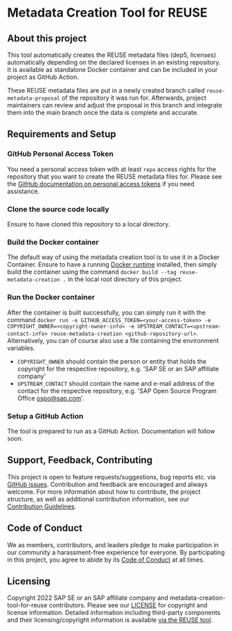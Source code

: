 # Metadata Creation Tool for REUSE

## About this project

This tool automatically creates the REUSE metadata files (dep5, licenses) automatically depending on the declared licenses in an existing repository. It is available as standalone Docker container and can be included in your project as GitHub Action.

These REUSE metadata files are put in a newly created branch called `reuse-metadata-proposal` of the repository it was run for. Afterwards, project maintainers can review and adjust the proposal in this branch and integrate them into the main branch once the data is complete and accurate.

## Requirements and Setup

### GitHub Personal Access Token

You need a personal access token with at least `repo` access rights for the repository that you want to create the REUSE metadata files for. Please see the [GitHub documentation on personal access tokens](https://docs.github.com/en/authentication/keeping-your-account-and-data-secure/creating-a-personal-access-token) if you need assistance.

### Clone the source code locally

Ensure to have cloned this repository to a local directory.

### Build the Docker container

The default way of using the metadata creation tool is to use it in a Docker Container. Ensure to have a running [Docker runtime](https://docs.docker.com/engine/) installed, then simply build the container using the command `docker build --tag reuse-metadata-creation .` in the local root directory of this project.

### Run the Docker container

After the container is built successfully, you can simply run it with the command `docker run -e GITHUB_ACCESS_TOKEN=<your-access-token> -e COPYRIGHT_OWNER=<copyright-owner-info> -e UPSTREAM_CONTACT=<upstream-contact-info> reuse-metadata-creation <github-repository-url>`. Alternatively, you can of course also use a file containing the environment variables.

- `COPYRIGHT_OWNER` should contain the person or entity that holds the copyright for the respective repository, e.g. 'SAP SE or an SAP affiliate company'
- `UPSTREAM_CONTACT` should contain the name and e-mail address of the contact for the respective repository, e.g. 'SAP Open Source Program Office <ospo@sap.com>'.

### Setup a GitHub Action

The tool is prepared to run as a GitHub Action. Documentation will follow soon.

## Support, Feedback, Contributing

This project is open to feature requests/suggestions, bug reports etc. via [GitHub issues](https://github.com/SAP/metadata-creation-tool-for-reuse/issues). Contribution and feedback are encouraged and always welcome. For more information about how to contribute, the project structure, as well as additional contribution information, see our [Contribution Guidelines](CONTRIBUTING.md).

## Code of Conduct

We as members, contributors, and leaders pledge to make participation in our community a harassment-free experience for everyone. By participating in this project, you agree to abide by its [Code of Conduct](CODE_OF_CONDUCT.md) at all times.

## Licensing

Copyright 2022 SAP SE or an SAP affiliate company and metadata-creation-tool-for-reuse contributors. Please see our [LICENSE](LICENSE) for copyright and license information. Detailed information including third-party components and their licensing/copyright information is available [via the REUSE tool](https://api.reuse.software/info/github.com/SAP/metadata-creation-tool-for-reuse).

